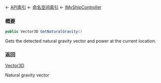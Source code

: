 ← [API索引](Api-Index) ← [命名空间索引](Namespace-Index) ← [IMyShipController](Sandbox.ModAPI.Ingame.IMyShipController)

### 概要

```csharp
public Vector3D GetNaturalGravity()
```

Gets the detected natural gravity vector and power at the current location.

### 返回

[Vector3D](VRageMath.Vector3D)

Natural gravity vector

